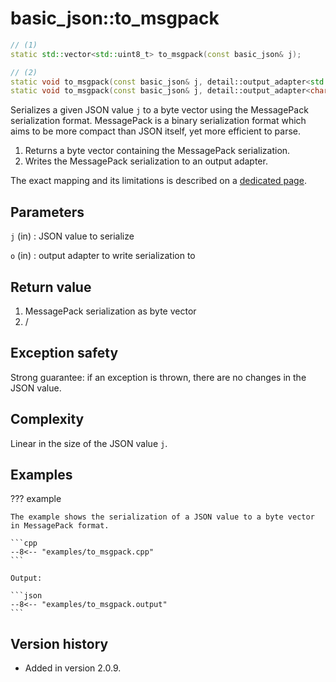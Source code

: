 # basic_json::to_msgpack

```cpp
// (1)
static std::vector<std::uint8_t> to_msgpack(const basic_json& j);

// (2)
static void to_msgpack(const basic_json& j, detail::output_adapter<std::uint8_t> o);
static void to_msgpack(const basic_json& j, detail::output_adapter<char> o);
```

Serializes a given JSON value `j` to a byte vector using the MessagePack serialization format. MessagePack is a binary
serialization format which aims to be more compact than JSON itself, yet more efficient to parse.

1. Returns a byte vector containing the MessagePack serialization.
2. Writes the MessagePack serialization to an output adapter.

The exact mapping and its limitations is described on a [dedicated page](../../features/binary_formats/messagepack.md).

## Parameters

`j` (in)
:   JSON value to serialize

`o` (in)
:   output adapter to write serialization to

## Return value

1. MessagePack serialization as byte vector
2. /

## Exception safety

Strong guarantee: if an exception is thrown, there are no changes in the JSON value.

## Complexity

Linear in the size of the JSON value `j`.

## Examples

??? example

    The example shows the serialization of a JSON value to a byte vector in MessagePack format.
     
    ```cpp
    --8<-- "examples/to_msgpack.cpp"
    ```
    
    Output:
    
    ```json
    --8<-- "examples/to_msgpack.output"
    ```

## Version history

- Added in version 2.0.9.

